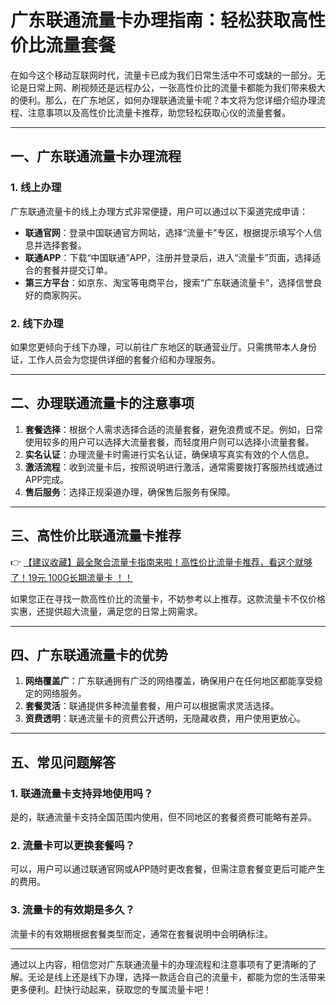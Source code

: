 # 广东联通流量卡办理指南：轻松获取高性价比流量套餐

在如今这个移动互联网时代，流量卡已成为我们日常生活中不可或缺的一部分。无论是日常上网、刷视频还是远程办公，一张高性价比的流量卡都能为我们带来极大的便利。那么，在广东地区，如何办理联通流量卡呢？本文将为您详细介绍办理流程、注意事项以及高性价比流量卡推荐，助您轻松获取心仪的流量套餐。

---

## 一、广东联通流量卡办理流程

### 1. **线上办理**
广东联通流量卡的线上办理方式非常便捷，用户可以通过以下渠道完成申请：
- **联通官网**：登录中国联通官方网站，选择“流量卡”专区，根据提示填写个人信息并选择套餐。
- **联通APP**：下载“中国联通”APP，注册并登录后，进入“流量卡”页面，选择适合的套餐并提交订单。
- **第三方平台**：如京东、淘宝等电商平台，搜索“广东联通流量卡”，选择信誉良好的商家购买。

### 2. **线下办理**
如果您更倾向于线下办理，可以前往广东地区的联通营业厅。只需携带本人身份证，工作人员会为您提供详细的套餐介绍和办理服务。

---

## 二、办理联通流量卡的注意事项

1. **套餐选择**：根据个人需求选择合适的流量套餐，避免浪费或不足。例如，日常使用较多的用户可以选择大流量套餐，而轻度用户则可以选择小流量套餐。
2. **实名认证**：办理流量卡时需进行实名认证，确保填写真实有效的个人信息。
3. **激活流程**：收到流量卡后，按照说明进行激活，通常需要拨打客服热线或通过APP完成。
4. **售后服务**：选择正规渠道办理，确保售后服务有保障。

---

## 三、高性价比联通流量卡推荐

👉 [【建议收藏】最全聚合流量卡指南来啦！高性价比流量卡推荐，看这个就够了！19元 100G长期流量卡 ！！](https://bit.ly/Liuliangka)

如果您正在寻找一款高性价比的流量卡，不妨参考以上推荐。这款流量卡不仅价格实惠，还提供超大流量，满足您的日常上网需求。

---

## 四、广东联通流量卡的优势

1. **网络覆盖广**：广东联通拥有广泛的网络覆盖，确保用户在任何地区都能享受稳定的网络服务。
2. **套餐灵活**：联通提供多种流量套餐，用户可以根据需求灵活选择。
3. **资费透明**：联通流量卡的资费公开透明，无隐藏收费，用户使用更放心。

---

## 五、常见问题解答

### 1. 联通流量卡支持异地使用吗？
是的，联通流量卡支持全国范围内使用，但不同地区的套餐资费可能略有差异。

### 2. 流量卡可以更换套餐吗？
可以，用户可以通过联通官网或APP随时更改套餐，但需注意套餐变更后可能产生的费用。

### 3. 流量卡的有效期是多久？
流量卡的有效期根据套餐类型而定，通常在套餐说明中会明确标注。

---

通过以上内容，相信您对广东联通流量卡的办理流程和注意事项有了更清晰的了解。无论是线上还是线下办理，选择一款适合自己的流量卡，都能为您的生活带来更多便利。赶快行动起来，获取您的专属流量卡吧！